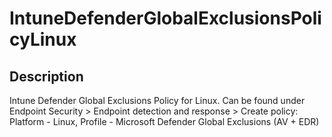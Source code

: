 
# IntuneDefenderGlobalExclusionsPolicyLinux

## Description

Intune Defender Global Exclusions Policy for Linux. Can be found under Endpoint Security > Endpoint detection and response > Create policy: Platform - Linux, Profile - Microsoft Defender Global Exclusions (AV + EDR)
